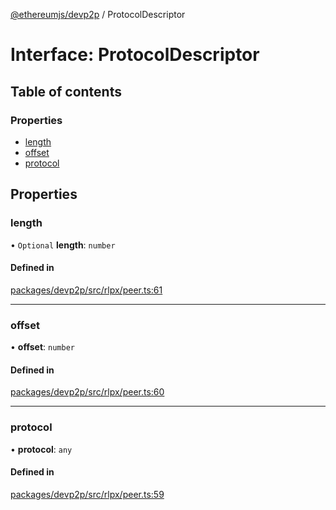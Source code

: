 [@ethereumjs/devp2p](../README.md) / ProtocolDescriptor

# Interface: ProtocolDescriptor

## Table of contents

### Properties

- [length](ProtocolDescriptor.md#length)
- [offset](ProtocolDescriptor.md#offset)
- [protocol](ProtocolDescriptor.md#protocol)

## Properties

### length

• `Optional` **length**: `number`

#### Defined in

[packages/devp2p/src/rlpx/peer.ts:61](https://github.com/ethereumjs/ethereumjs-monorepo/blob/master/packages/devp2p/src/rlpx/peer.ts#L61)

___

### offset

• **offset**: `number`

#### Defined in

[packages/devp2p/src/rlpx/peer.ts:60](https://github.com/ethereumjs/ethereumjs-monorepo/blob/master/packages/devp2p/src/rlpx/peer.ts#L60)

___

### protocol

• **protocol**: `any`

#### Defined in

[packages/devp2p/src/rlpx/peer.ts:59](https://github.com/ethereumjs/ethereumjs-monorepo/blob/master/packages/devp2p/src/rlpx/peer.ts#L59)
